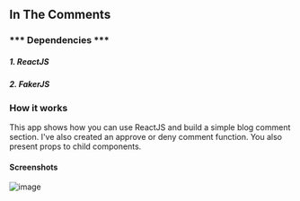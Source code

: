 ## In The Comments

### *** Dependencies ***
##### 1. ReactJS
##### 2. FakerJS

### How it works
This app shows how you can use ReactJS and build a simple blog comment section. I've also created an approve or deny comment function. You also present props to child components.


#### Screenshots
![image](https://user-images.githubusercontent.com/29298626/52718717-19f87000-2f72-11e9-96fe-a8f40cbfb78b.png)
